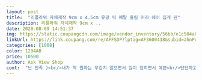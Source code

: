 ```yaml
---
layout: post 
title:  "리플라워 자체제작 9cm x 4.5cm 유광 빅 메탈 올림 머리 헤어 집게 핀" 
description: 리플라워 자체제작 9cm x ..
date: 2020-08-09 14:51:37 
img: https://static.coupangcdn.com/image/vendor_inventory/56bb/e1c504a0c108b6fa458c40fb4d8691898665adeb40d843e575950a74e09f.jpg 
linkUrl: https://link.coupang.com/re/AFFSDP?lptag=AF3600438&subid=ahnPublicAsk&pageKey=1781161721&itemId=3032816236&vendorItemId=71020905314&traceid=V0-113-304fa423b8adf888 
categories: [1008] 
color: 1294AB 
price: 10500 
author: Ask View Shop 
cont:  "난 만족 )<br/>내가 딱 원하는 무겁지 않으면서 많이 집히면서 예쁜<br/>단단하고 잘 만들어져서 힘없이 부러져 버릴 일은 없을 것 같음<br/>머리 숱이 꽤 많은 편인데 잘 집힘<br/>머리숱이 많은편인데 깔끔학게 잘 찝힙니다.<br/><br/>반 묶음으로 사용하기엔 큼<br/>밝은 회색이 아니고 어두운 회색 은색<br/>예뻐요.<br/> 너무 쪼여 두피스트레스없고 편하게 되네요<br/>" 
---
```

